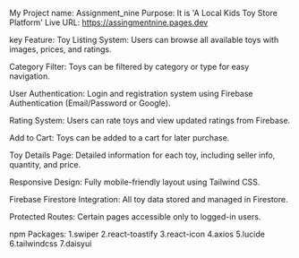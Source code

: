 My Project name: Assignment_nine
Purpose: It is 'A Local Kids Toy Store Platform'
Live URL: https://assingmentnine.pages.dev

key Feature: 
Toy Listing System: Users can browse all available toys with images, prices, and ratings.

 Category Filter: Toys can be filtered by category or type for easy navigation.

 User Authentication: Login and registration system using Firebase Authentication (Email/Password or Google).

 Rating System: Users can rate toys and view updated ratings from Firebase.

 Add to Cart: Toys can be added to a cart for later purchase.

 Toy Details Page: Detailed information for each toy, including seller info, quantity, and price.

 Responsive Design: Fully mobile-friendly layout using Tailwind CSS.

 Firebase Firestore Integration: All toy data stored and managed in Firestore.

 Protected Routes: Certain pages accessible only to logged-in users.
 
npm Packages:
  1.swiper
  2.react-toastify
  3.react-icon
  4.axios
  5.lucide
  6.tailwindcss
  7.daisyui